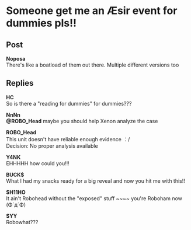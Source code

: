 # Someone get me an Æsir event for dummies pls!!
## Post
**Noposa**<br>
There's like a boatload of them out there. Multiple different versions too
## Replies
**HC**<br>
So is there a "reading for dummies" for dummies???

**NnNn**<br>
**@ROBO\_Head** maybe you should help Xenon analyze the case

**ROBO_Head**<br>
This unit doesn't have reliable enough evidence ：/<br>
Decision: No proper analysis available

**Y4NK**<br>
EHHHHH how could you!!!

**BUCK$**<br>
What I had my snacks ready for a big reveal and now you hit me with this!!

**SH11HO**<br>
It ain't Robohead without the "exposed" stuff ~~~~ you're Roboham now (ΦˋдˊΦ)

**SYY**<br>
Robowhat???


